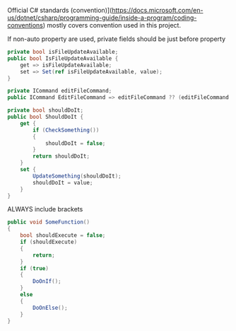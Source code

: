 Official C# standards (convention)](https://docs.microsoft.com/en-us/dotnet/csharp/programming-guide/inside-a-program/coding-conventions) mostly covers convention used in this project.

If non-auto property are used, private fields should be just before property
```cs
private bool isFileUpdateAvailable;
public bool IsFileUpdateAvailable {
    get => isFileUpdateAvailable;
    set => Set(ref isFileUpdateAvailable, value);
}

private ICommand editFileCommand;
public ICommand EditFileCommand => editFileCommand ?? (editFileCommand = new RelayCommand<TFile>(FileEditor.OpenItemEditor));
```

```cs
private bool shouldDoIt;
public bool ShouldDoIt {
    get {
        if (CheckSomething())
        {
            shouldDoIt = false;
        }
        return shouldDoIt;
    }
    set {
        UpdateSomething(shouldDoIt);
        shouldDoIt = value;
    }
}
```

ALWAYS include brackets
```cs
public void SomeFunction()
{
    bool shouldExecute = false;
    if (shouldExecute)
    {
        return;
    }
    if (true)
    {
        DoOnIf();
    }
    else
    {
        DoOnElse();
    }
}
```